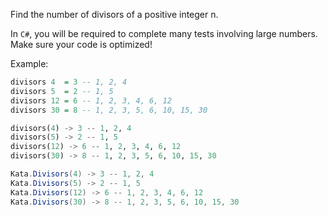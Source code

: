 Find the number of divisors of a positive integer n.

In `C#`, you will be required to complete many tests involving large numbers. Make sure your code is optimized!

Example: 
```haskell
divisors 4  = 3 -- 1, 2, 4
divisors 5  = 2 -- 1, 5
divisors 12 = 6 -- 1, 2, 3, 4, 6, 12
divisors 30 = 8 -- 1, 2, 3, 5, 6, 10, 15, 30
```

```python
divisors(4) -> 3 -- 1, 2, 4
divisors(5) -> 2 -- 1, 5
divisors(12) -> 6 -- 1, 2, 3, 4, 6, 12
divisors(30) -> 8 -- 1, 2, 3, 5, 6, 10, 15, 30
```
```csharp
Kata.Divisors(4) -> 3 -- 1, 2, 4
Kata.Divisors(5) -> 2 -- 1, 5
Kata.Divisors(12) -> 6 -- 1, 2, 3, 4, 6, 12
Kata.Divisors(30) -> 8 -- 1, 2, 3, 5, 6, 10, 15, 30
```
